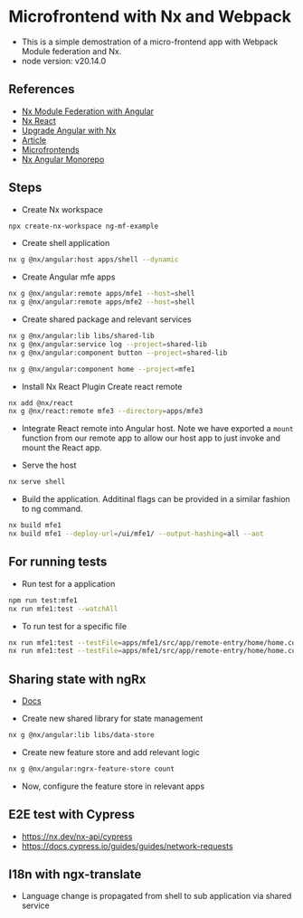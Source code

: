 # Microfrontend with Nx and Webpack

- This is a simple demostration of a micro-frontend app with Webpack Module federation and Nx.
- node version: v20.14.0

## References

- [Nx Module Federation with Angular](https://nx.dev/recipes/angular/dynamic-module-federation-with-angular)
- [Nx React](https://nx.dev/nx-api/react)
- [Upgrade Angular with Nx](https://medium.com/@marcelltech/update-guide-nx-workspace-to-angular-17-77af98c88895)
- [Article](https://javascript-conference.com/blog/microfrontends-in-the-monorepo/)
- [Microfrontends](https://javascript.plainenglish.io/its-time-to-talk-about-import-map-micro-frontend-and-nx-monorepo-0b8e2c07568a)
- [Nx Angular Monorepo](https://nx.dev/getting-started/tutorials/angular-monorepo-tutorial)

## Steps

- Create Nx workspace

```sh
npx create-nx-workspace ng-mf-example
```

- Create shell application

```sh
nx g @nx/angular:host apps/shell --dynamic
```

- Create Angular mfe apps

```sh
nx g @nx/angular:remote apps/mfe1 --host=shell
nx g @nx/angular:remote apps/mfe2 --host=shell
```

- Create shared package and relevant services

```sh
nx g @nx/angular:lib libs/shared-lib
nx g @nx/angular:service log --project=shared-lib
nx g @nx/angular:component button --project=shared-lib
```

```sh
nx g @nx/angular:component home --project=mfe1
```

- Install Nx React Plugin Create react remote

```sh
nx add @nx/react
nx g @nx/react:remote mfe3 --directory=apps/mfe3
```

- Integrate React remote into Angular host. Note we have exported a `mount` function from our remote app to allow our host app to just invoke and mount the React app.

- Serve the host

```sh
nx serve shell
```

- Build the application. Additinal flags can be provided in a similar fashion to ng command.

```sh
nx build mfe1
nx build mfe1 --deploy-url=/ui/mfe1/ --output-hashing=all --aot
```

## For running tests

- Run test for a application

```sh
npm run test:mfe1
nx run mfe1:test --watchAll
```

- To run test for a specific file

```sh
nx run mfe1:test --testFile=apps/mfe1/src/app/remote-entry/home/home.component.spec.ts
nx run mfe1:test --testFile=apps/mfe1/src/app/remote-entry/home/home.component.spec.ts --watch
```

## Sharing state with ngRx

- [Docs](https://nx.dev/nx-api/angular/generators/ngrx-root-store)

- Create new shared library for state management

```sh
nx g @nx/angular:lib libs/data-store
```

- Create new feature store and add relevant logic

```sh
nx g @nx/angular:ngrx-feature-store count
```

- Now, configure the feature store in relevant apps

## E2E test with Cypress

- https://nx.dev/nx-api/cypress
- https://docs.cypress.io/guides/guides/network-requests

## I18n with ngx-translate

- Language change is propagated from shell to sub application via shared service
